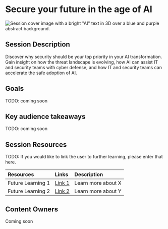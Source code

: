 # Secure your future in the age of AI

![Session cover image with a bright "AI" text in 3D over a blue and purple abstract background.](img/BRK360%20Activate%20Your%20Data.png)

## Session Description

Discover why security should be your top priority in your AI transformation. Gain insight on how the threat landscape is evolving, how AI can assist IT and security teams with cyber defense, and how IT and security teams can accelerate the safe adoption of AI. 

## Goals
TODO: coming soon

## Key audience takeaways
TODO: coming soon

## Session Resources
TODO: If you would like to link the user to further learning, please enter that here.

| Resources          | Links                             | Description        |
|:-------------------|:----------------------------------|:-------------------|
| Future Learning 1  | [Link 1](https://www.google.com/) | Learn more about X |
| Future Learning 2  | [Link 2](https://www.google.com/) | Learn more about Y |

## Content Owners
Coming soon

